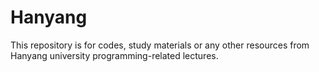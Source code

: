 # Hanyang
This repository is for codes, study materials or any other resources from Hanyang university programming-related lectures.
